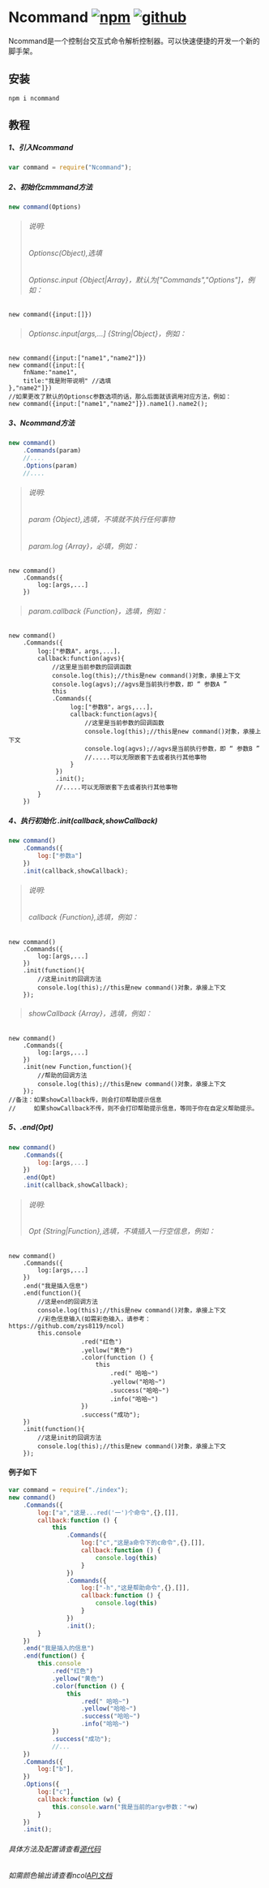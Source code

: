 # Ncommand [![npm](https://img.shields.io/badge/npm-Install-zys8119.svg?colorB=cb3837&style=flat-square)](https://www.npmjs.com/package/ncommand)  [![github](https://img.shields.io/badge/github-<Code>-zys8119.svg?colorB=000000&style=flat-square)](https://github.com/zys8119/Ncommand)
Ncommand是一个控制台交互式命令解析控制器。可以快速便捷的开发一个新的脚手架。

## 安装

```
npm i ncommand
```

## 教程
##### 1、引入Ncommand
```javascript
var command = require("Ncommand");
```
##### 2、初始化cmmmand方法
```javascript
new command(Options)
```
>###### 说明:
>######     Optionsc(Object),选填
>######     Optionsc.input {Object|Array}，默认为["Commands","Options"]，例如：
    new command({input:[]}) 
>######     Optionsc.input[args,...] {String|Object}，例如：
    new command({input:["name1","name2"]})
    new command({input:[{
        fnName:"name1",
        title:"我是附带说明" //选填
    },"name2"]})
    //如果更改了默认的Optionsc参数选项的话，那么后面就该调用对应方法，例如：
    new command({input:["name1","name2"]}).name1().name2();
##### 3、Ncommand方法
```javascript
new command()
    .Commands(param)
    //....
    .Options(param)
    //....
```
>###### 说明:
>######     param  {Object},选填，不填就不执行任何事物
>######     param.log {Array}，必填，例如：
    new command()
        .Commands({
            log:[args,...]
        })
>######     param.callback {Function}，选填，例如：
    new command()
        .Commands({
            log:["参数A"，args,...]，
            callback:function(agvs){
                //这里是当前参数的回调函数
                console.log(this);//this是new command()对象，承接上下文
                console.log(agvs);//agvs是当前执行参数，即 “ 参数A ”
                this
                .Commands({
                     log:["参数B"，args,...]，
                     callback:function(agvs){
                         //这里是当前参数的回调函数
                         console.log(this);//this是new command()对象，承接上下文
                         console.log(agvs);//agvs是当前执行参数，即 “ 参数B ”
                         //.....可以无限嵌套下去或者执行其他事物
                     }
                 })
                 .init();
                 //.....可以无限嵌套下去或者执行其他事物
            }
        })
##### 4、执行初始化 .init(callback,showCallback)
```javascript
new command()
    .Commands({
        log:["参数a"]
    })
    .init(callback,showCallback);
```
>###### 说明:
>######     callback {Function},选填，例如：
    new command()
        .Commands({
            log:[args,...]
        })
        .init(function(){
            //这是init的回调方法
            console.log(this);//this是new command()对象，承接上下文
        });
>######     showCallback {Array}，选填，例如：
    new command()
        .Commands({
            log:[args,...]
        })
        .init(new Function,function(){
            //帮助的回调方法
            console.log(this);//this是new command()对象，承接上下文
        });
    //备注：如果showCallback传，则会打印帮助提示信息
    //     如果showCallback不传，则不会打印帮助提示信息，等同于你在自定义帮助提示。

##### 5、.end(Opt)
```javascript
new command()
    .Commands({
        log:[args,...]
    })
    .end(Opt)
    .init(callback,showCallback);
```
>###### 说明:
>######     Opt {String|Function},选填，不填插入一行空信息，例如：
    new command()
        .Commands({
            log:[args,...]
        })
        .end("我是插入信息")
        .end(function(){
            //这是end的回调方法
            console.log(this);//this是new command()对象，承接上下文
            //彩色信息输入(如需彩色输入，请参考：https://github.com/zys8119/ncol)
            this.console
                        .red("红色")
                        .yellow("黄色")
                        .color(function () {
                            this
                                .red(" 哈哈~")
                                .yellow("哈哈~")
                                .success("哈哈~")
                                .info("哈哈~")
                        })
                        .success("成功");
        })
        .init(function(){
            //这是init的回调方法
            console.log(this);//this是new command()对象，承接上下文
        });

#### 例子如下
```javascript
var command = require("./index");
new command()
    .Commands({
        log:["a","这是...red('一')个命令",{},[]],
        callback:function () {
            this
                .Commands({
                    log:["c","这是a命令下的c命令",{},[]],
                    callback:function () {
                        console.log(this)
                    }
                })
                .Commands({
                    log:["-h","这是帮助命令",{},[]],
                    callback:function () {
                        console.log(this)
                    }
                })
                .init();
        }
    })
    .end("我是插入的信息")
    .end(function() {
        this.console
            .red("红色")
            .yellow("黄色")
            .color(function () {
                this
                    .red(" 哈哈~")
                    .yellow("哈哈~")
                    .success("哈哈~")
                    .info("哈哈~")
            })
            .success("成功");
            //...
    })
    .Commands({
        log:["b"],
    })
    .Options({
        log:["c"],
        callback:function (w) {
            this.console.warn("我是当前的argv参数："+w)
        }
    })
    .init();
```
###### 具体方法及配置请查看[源代码](https://github.com/zys8119/Ncommand/blob/master/index.js)
###### 如需颜色输出请查看ncol[API文档](https://github.com/zys8119/ncol)